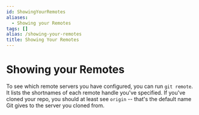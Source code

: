 ```yaml
---
id: ShowingYourRemotes
aliases:
  - Showing your Remotes
tags: []
alias: /showing-your-remotes
title: Showing Your Remotes
---
```


# Showing your Remotes

To see which remote servers you have configured, you can run `git remote`. It 
lists the shortnames of each remote handle you've specified. If you've cloned
your repo, you should at least see `origin` -- that's the default name Git 
gives to the server you cloned from.
